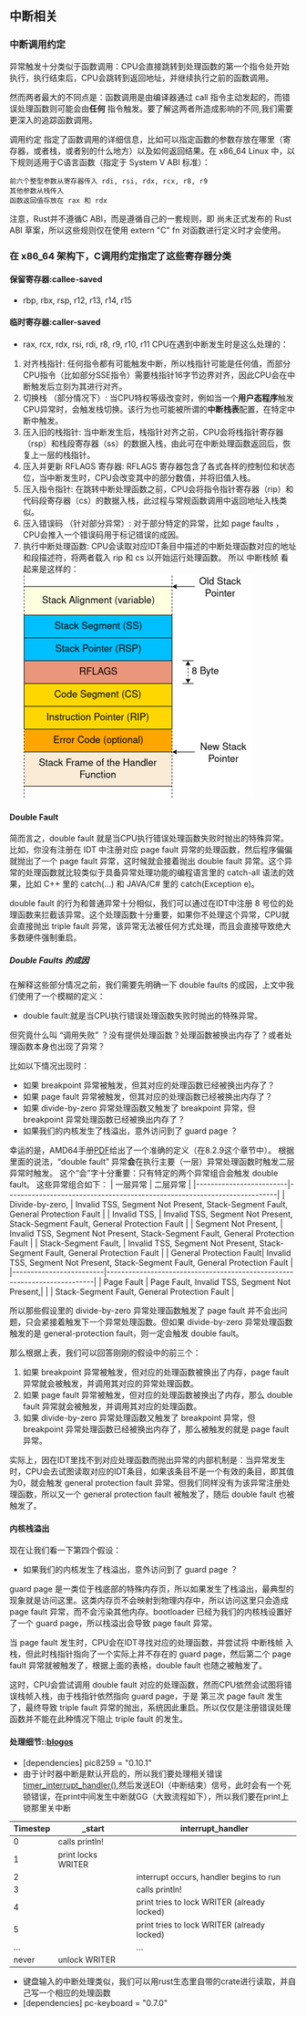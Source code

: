 ## 中断相关
### 中断调用约定

异常触发十分类似于函数调用：CPU会直接跳转到处理函数的第一个指令处开始执行，执行结束后，CPU会跳转到返回地址，并继续执行之前的函数调用。


然而两者最大的不同点是：函数调用是由编译器通过 call 指令主动发起的，而错误处理函数则可能会由**任何** 指令触发。要了解这两者所造成影响的不同,我们需要更深入的追踪函数调用。

调用约定 指定了函数调用的详细信息，比如可以指定函数的参数存放在哪里（寄存器，或者栈，或者别的什么地方）以及如何返回结果。在 x86_64 Linux 中，以下规则适用于C语言函数（指定于 System V ABI 标准）：

    前六个整型参数从寄存器传入 rdi, rsi, rdx, rcx, r8, r9
    其他参数从栈传入
    函数返回值存放在 rax 和 rdx

注意，Rust并不遵循C ABI，而是遵循自己的一套规则，即 尚未正式发布的 Rust ABI 草案，所以这些规则仅在使用 extern "C" fn 对函数进行定义时才会使用。

### 在 x86_64 架构下，C调用约定指定了这些寄存器分类  
#### 保留寄存器:callee-saved
- rbp, rbx, rsp, r12, r13, r14, r15
#### 临时寄存器:caller-saved
- rax, rcx, rdx, rsi, rdi, r8, r9, r10, r11
CPU在遇到中断发生时是这么处理的：

1. 对齐栈指针: 任何指令都有可能触发中断，所以栈指针可能是任何值，而部分CPU指令（比如部分SSE指令）需要栈指针16字节边界对齐，因此CPU会在中断触发后立刻为其进行对齐。
2. 切换栈 （部分情况下）: 当CPU特权等级改变时，例如当一个**用户态程序**触发CPU异常时，会触发栈切换。该行为也可能被所谓的**中断栈表**配置，在特定中断中触发。
3. 压入旧的栈指针: 当中断发生后，栈指针对齐之前，CPU会将栈指针寄存器（rsp）和栈段寄存器（ss）的数据入栈，由此可在中断处理函数返回后，恢复上一层的栈指针。
4. 压入并更新 RFLAGS 寄存器: RFLAGS 寄存器包含了各式各样的控制位和状态位，当中断发生时，CPU会改变其中的部分数值，并将旧值入栈。
5. 压入指令指针: 在跳转中断处理函数之前，CPU会将指令指针寄存器（rip）和代码段寄存器（cs）的数据入栈，此过程与常规函数调用中返回地址入栈类似。
6. 压入错误码 （针对部分异常）: 对于部分特定的异常，比如 page faults ，CPU会推入一个错误码用于标记错误的成因。
7. 执行中断处理函数: CPU会读取对应IDT条目中描述的中断处理函数对应的地址和段描述符，将两者载入 rip 和 cs 以开始运行处理函数。
所以 中断栈帧 看起来是这样的：
![alt text](image.png)
#### Double Fault
简而言之，double fault 就是当CPU执行错误处理函数失败时抛出的特殊异常。比如，你没有注册在 IDT 中注册对应 page fault 异常的处理函数，然后程序偏偏就抛出了一个 page fault 异常，这时候就会接着抛出 double fault 异常。这个异常的处理函数就比较类似于具备异常处理功能的编程语言里的 catch-all 语法的效果，比如 C++ 里的 catch(...) 和 JAVA/C# 里的 catch(Exception e)。


double fault 的行为和普通异常十分相似，我们可以通过在IDT中注册 8 号位的处理函数来拦截该异常。这个处理函数十分重要，如果你不处理这个异常，CPU就会直接抛出 triple fault 异常，该异常无法被任何方式处理，而且会直接导致绝大多数硬件强制重启。
##### Double Faults 的成因

在解释这些部分情况之前，我们需要先明确一下 double faults 的成因，上文中我们使用了一个模糊的定义：

- double fault:就是当CPU执行错误处理函数失败时抛出的特殊异常。

但究竟什么叫 “调用失败” ？没有提供处理函数？处理函数被换出内存了？或者处理函数本身也出现了异常？

比如以下情况出现时：

- 如果 breakpoint 异常被触发，但其对应的处理函数已经被换出内存了？
- 如果 page fault 异常被触发，但其对应的处理函数已经被换出内存了？
- 如果 divide-by-zero 异常处理函数又触发了 breakpoint 异常，但 breakpoint 异常处理函数已经被换出内存了？
- 如果我们的内核发生了栈溢出，意外访问到了 guard page ？

幸运的是，AMD64手册[PDF](https://www.amd.com/system/files/TechDocs/24593.pdf)给出了一个准确的定义（在8.2.9这个章节中）。 根据里面的说法，“double fault” 异常**会**在执行主要（一层）异常处理函数时触发二层异常时触发。 这个“会”字十分重要：只有特定的两个异常组合会触发 double fault。 这些异常组合如下：
| 一层异常                | 二层异常                                                                 |
|-------------------------|--------------------------------------------------------------------------|
| Divide-by-zero,         | Invalid TSS, Segment Not Present, Stack-Segment Fault, General Protection Fault |
| Invalid TSS,            | Invalid TSS, Segment Not Present, Stack-Segment Fault, General Protection Fault |
| Segment Not Present,    | Invalid TSS, Segment Not Present, Stack-Segment Fault, General Protection Fault |
| Stack-Segment Fault,    | Invalid TSS, Segment Not Present, Stack-Segment Fault, General Protection Fault |
| General Protection Fault| Invalid TSS, Segment Not Present, Stack-Segment Fault, General Protection Fault |
|-------------------------|--------------------------------------------------------------------------|
| Page Fault              | Page Fault, Invalid TSS, Segment Not Present,|
|                         | Stack-Segment Fault, General Protection Fault |

所以那些假设里的 divide-by-zero 异常处理函数触发了 page fault 并不会出问题，只会紧接着触发下一个异常处理函数。但如果 divide-by-zero 异常处理函数触发的是 general-protection fault，则一定会触发 double fault。

那么根据上表，我们可以回答刚刚的假设中的前三个：

1. 如果 breakpoint 异常被触发，但对应的处理函数被换出了内存，page fault 异常就会被触发，并调用其对应的异常处理函数。
2. 如果 page fault 异常被触发，但对应的处理函数被换出了内存，那么 double fault 异常就会被触发，并调用其对应的处理函数。
3. 如果 divide-by-zero 异常处理函数又触发了 breakpoint 异常，但 breakpoint 异常处理函数已经被换出内存了，那么被触发的就是 page fault 异常。

实际上，因在IDT里找不到对应处理函数而抛出异常的内部机制是：当异常发生时，CPU会去试图读取对应的IDT条目，如果该条目不是一个有效的条目，即其值为0，就会触发 general protection fault 异常。但我们同样没有为该异常注册处理函数，所以又一个 general protection fault 被触发了，随后 double fault 也被触发了。

#### 内核栈溢出

现在让我们看一下第四个假设：

- 如果我们的内核发生了栈溢出，意外访问到了 guard page ？

guard page 是一类位于栈底部的特殊内存页，所以如果发生了栈溢出，最典型的现象就是访问这里。这类内存页不会映射到物理内存中，所以访问这里只会造成 page fault 异常，而不会污染其他内存。bootloader 已经为我们的内核栈设置好了一个 guard page，所以栈溢出会导致 page fault 异常。

当 page fault 发生时，CPU会在IDT寻找对应的处理函数，并尝试将 中断栈帧 入栈，但此时栈指针指向了一个实际上并不存在的 guard page，然后第二个 page fault 异常就被触发了，根据上面的表格，double fault 也随之被触发了。

这时，CPU会尝试调用 double fault 对应的处理函数，然而CPU依然会试图将错误栈帧入栈，由于栈指针依然指向 guard page，于是 第三次 page fault 发生了，最终导致 triple fault 异常的抛出，系统因此重启。所以仅仅是注册错误处理函数并不能在此种情况下阻止 triple fault 的发生。

#### 处理细节::[blogos](https://os.phil-opp.com/zh-CN/hardware-interrupts/)
- [dependencies]
pic8259 = "0.10.1"
- 由于计时器中断是默认开启的，所以我们要处理相关错误[timer_interrupt_handler()](../src/interrupts.rs:1),然后发送EOI（中断结束）信号，此时会有一个死锁错误，在print中间发生中断就GG（大致流程如下），所以我们要在print上锁那里关中断


| Timestep | _start         | interrupt_handler                  |
|----------|----------------|------------------------------------|
| 0        | calls println! |                                    |
| 1        | print locks WRITER |                                |
| 2        |                | interrupt occurs, handler begins to run |
| 3        |                | calls println!                     |
| 4        |                | print tries to lock WRITER (already locked) |
| 5        |                | print tries to lock WRITER (already locked) |
| …        |                | …                                  |
| never    | unlock WRITER  |                                    |

- 键盘输入的中断处理类似，我们可以用rust生态里自带的crate进行读取，并自己写一个相应的处理函数
- [dependencies]
pc-keyboard = "0.7.0"